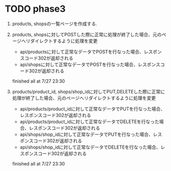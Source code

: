 # TODO phase3

1. products, shopsの一覧ページを作成する.

2. products, shopsに対してPOSTした際に正常に処理が終了した場合、元のページへリダイレクトするように処理を変更
    - api/productsに対して正常なデータでPOSTを行なった場合、レスポンスコード302が返却される
    - api/shopsに対して正常なデータでPOSTを行なった場合、レスポンスコード302が返却される

    finished all at 7/27 23:30

3. products/product_id, shops/shop_idに対してPUT,DELETEした際に正常に処理が終了した場合、元のページへリダイレクトするように処理を変更
    - api/products/product_idに対して正常なデータでPUTを行なった場合、レスポンスコード302が返却される
    - api/products/product_idに対して正常なデータでDELETEを行なった場合、レスポンスコード302が返却される
    - api/shops/shop_idに対して正常なデータでPUTを行なった場合、レスポンスコード302が返却される
    - api/shops/shop_idに対して正常なデータでDELETEを行なった場合、レスポンスコード302が返却される

    finished all at 7/27 23:30

